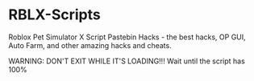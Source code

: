 # RBLX-Scripts
Roblox Pet Simulator X Script Pastebin Hacks - the best hacks, OP GUI, Auto Farm, and other amazing hacks and cheats.

WARNING: DON'T EXIT WHILE IT'S LOADING!!! Wait until the script has 100%
